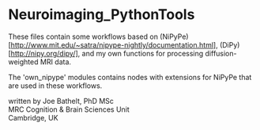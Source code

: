 # Neuroimaging_PythonTools
These files contain some workflows based on (NiPyPe)[http://www.mit.edu/~satra/nipype-nightly/documentation.html], (DiPy)[http://nipy.org/dipy/], and my own functions for processing diffusion-weighted MRI data. 

The 'own_nipype' modules contains nodes with extensions for NiPyPe that are used in these workflows. 


written by Joe Bathelt, PhD MSc  
MRC Cognition & Brain Sciences Unit  
Cambridge, UK 
